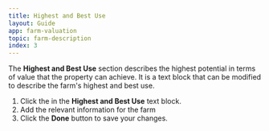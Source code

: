 ```yaml
---
title: Highest and Best Use
layout: Guide
app: farm-valuation
topic: farm-description
index: 3
---
```



The **Highest and Best Use** section describes the highest potential in terms of value that the property can achieve. It is a text block that can be modified to describe the farm's highest and best use.

1. Click the in the **Highest and Best Use** text block.
2. Add the relevant information for the farm
3. Click the **Done** button to save your changes.

